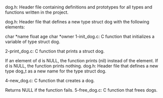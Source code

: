 dog.h: Header file containing definitions and prototypes for all types and functions written in the project.

dog.h: Header file that defines a new type struct dog with the following elements:

char *name
float age
char *owner
1-init_dog.c: C function that initializes a variable of type struct dog.

2-print_dog.c: C function that prints a struct dog.

If an element of d is NULL, the function prints (nil) instead of the element.
If d is NULL, the function prints nothing.
dog.h: Header file that defines a new type dog_t as a new name for the type struct dog.

4-new_dog.c: C function that creates a dog.

Returns NULL if the function fails.
5-free_dog.c: C function that frees dogs.

